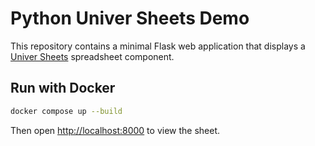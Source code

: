 # Python Univer Sheets Demo

This repository contains a minimal Flask web application that displays a [Univer Sheets](https://univer.ai) spreadsheet component.

## Run with Docker

```bash
docker compose up --build
```

Then open <http://localhost:8000> to view the sheet.
